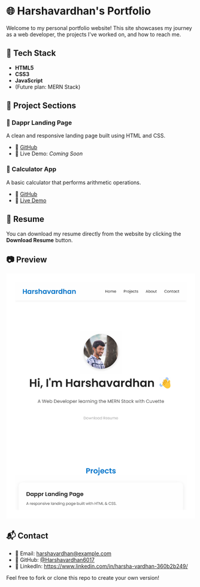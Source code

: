 # 🌐 Harshavardhan's Portfolio

Welcome to my personal portfolio website! This site showcases my journey as a web developer, the projects I've worked on, and how to reach me.

## 🚀 Tech Stack

- **HTML5**
- **CSS3**
- **JavaScript**
- (Future plan: MERN Stack)

## 📁 Project Sections

### 🎯 Dappr Landing Page
A clean and responsive landing page built using HTML and CSS.

- 🔗 [GitHub](https://github.com/Harshavardhan6017/Dappr-Landing-page)
- 🚀 Live Demo: _Coming Soon_

### 🧮 Calculator App
A basic calculator that performs arithmetic operations.

- 🔗 [GitHub](https://github.com/Harshavardhan6017/Calculator-App)
- 🚀 [Live Demo](https://calculator-app-seven-gamma.vercel.app)

## 📄 Resume

You can download my resume directly from the website by clicking the **Download Resume** button.

## 📷 Preview

![Portfolio Screenshot](https://github.com/Harshavardhan6017/Portfolio/blob/main/Screenshot_page_01.png) 

## 📬 Contact

- 📧 Email: harshavardhan@example.com  
- 🔗 GitHub: [@Harshavardhan6017](https://github.com/Harshavardhan6017)  
- 💼 LinkedIn: https://www.linkedin.com/in/harsha-vardhan-360b2b249/


Feel free to fork or clone this repo to create your own version!

